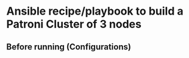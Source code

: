 # Ansible recipe/playbook to build a Patroni Cluster of 3 nodes

## Before running (Configurations)
